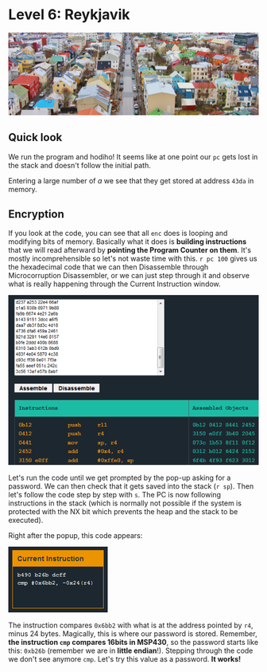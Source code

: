 # Level 6: Reykjavik

![reykjavik](img/6_1.PNG)

## Quick look

We run the program and hodiho! It seems like at one point our `pc` gets lost in the stack and doesn't follow the initial path.

Entering a large number of *a* we see that they get stored at address `43da` in memory.

## Encryption

If you look at the code, you can see that all `enc` does is looping and modifying bits of memory. Basically what it does is **building instructions** that we will read afterward by **pointing the Program Counter on them**. It's mostly incomprehensible so let's not waste time with this. `r pc 100` gives us the hexadecimal code that we can then Disassemble through Microcorruption Disassembler, or we can just step through it and observe what is really happening through the Current Instruction window.

![disassembler](img/5_1.PNG)

Let's run the code until we get prompted by the pop-up asking for a password. We can then check that it gets saved into the stack (`r sp`). Then let's follow the code step by step with `s`. The PC is now following instructions in the stack (which is normally not possible if the system is protected with the NX bit which prevents the heap and the stack to be executed).

Right after the popup, this code appears:

![code](img/6_2.PNG)

The instruction compares `0x6bb2` with what is at the address pointed by `r4`, minus 24 bytes. Magically, this is where our password is stored. Remember, **the instruction `cmp` compares 16bits in MSP430**, so the password starts like this: `0xb26b` (remember we are in **little endian**!). Stepping through the code we don't see anymore `cmp`. Let's try this value as a password. **It works!**